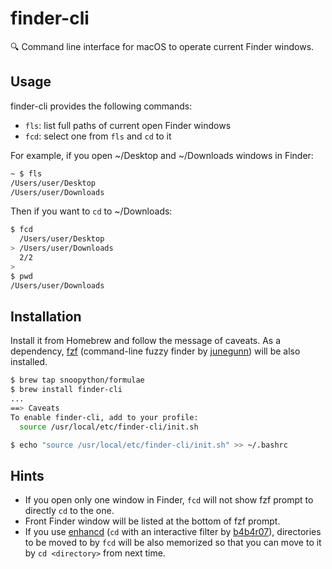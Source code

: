 # finder-cli
:mag: Command line interface for macOS to operate current Finder windows.

## Usage

finder-cli provides the following commands:

+ `fls`: list full paths of current open Finder windows
+ `fcd`: select one from `fls` and `cd` to it

For example, if you open ~/Desktop and ~/Downloads windows in Finder:

```bash
~ $ fls
/Users/user/Desktop
/Users/user/Downloads
```

Then if you want to `cd` to ~/Downloads:

```bash
$ fcd
  /Users/user/Desktop
> /Users/user/Downloads
  2/2
>
$ pwd
/Users/user/Downloads
```

## Installation

Install it from Homebrew and follow the message of caveats.
As a dependency, [fzf][fzf] (command-line fuzzy finder by [junegunn][junegunn]) will be also installed.

```bash
$ brew tap snoopython/formulae
$ brew install finder-cli
...
==> Caveats
To enable finder-cli, add to your profile:
  source /usr/local/etc/finder-cli/init.sh

$ echo "source /usr/local/etc/finder-cli/init.sh" >> ~/.bashrc
```

## Hints

+ If you open only one window in Finder, `fcd` will not show fzf prompt to directly `cd` to the one.
+ Front Finder window will be listed at the bottom of fzf prompt.
+ If you use [enhancd][enhancd] (`cd` with an interactive filter by [b4b4r07][b4b4r07]), directories to be moved to by `fcd` will be also memorized so that you can move to it by `cd <directory>` from next time.

[fzf]: https://github.com/junegunn/fzf
[junegunn]: https://github.com/junegunn
[enhancd]: https://github.com/b4b4r07/enhancd
[b4b4r07]: https://github.com/b4b4r07
